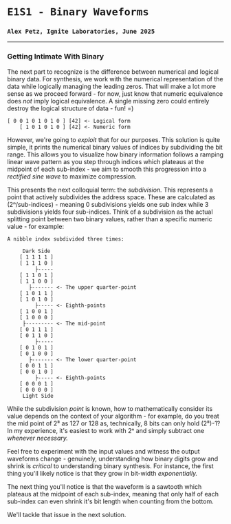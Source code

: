 # `E1S1 - Binary Waveforms`
### `Alex Petz, Ignite Laboratories, June 2025`

---

### Getting Intimate With Binary
The next part to recognize is the difference between numerical and logical binary data.  For synthesis, we work
with the numerical representation of the data while logically managing the leading zeros.  That will make a lot
more sense as we proceed forward - for now, just know that numeric equivalence does _not_ imply logical equivalence.
A single missing zero could entirely destroy the logical structure of data - fun! =)

    [ 0 0 1 0 1 0 1 0 ] [42] <- Logical form
        [ 1 0 1 0 1 0 ] [42] <- Numeric form

However, we're going to _exploit_ that for our purposes.  This solution is quite simple, it prints the numerical binary
values of indices by subdividing the bit range.  This allows you to visualize how binary information follows a ramping
linear wave pattern as you step through indices which plateaus at the midpoint of each sub-index - we aim to smooth this 
progression into a _rectified sine wave_ to maximize compression.

This presents the next colloquial term: the _subdivision._  This represents a point that actively subdivides the address
space.  These are calculated as (2ⁿ/sub-indices) - meaning 0 subdivisions yields one sub index while 3 subdivisions yields
four sub-indices.  Think of a subdivision as the actual splitting point between two binary values, rather than a specific
numeric value - for example:

    A nibble index subdivided three times:

         Dark Side
        [ 1 1 1 1 ] 
        [ 1 1 1 0 ]
             ├-----
        [ 1 1 0 1 ]
        [ 1 1 0 0 ]
           ├------- <- The upper quarter-point
        [ 1 0 1 1 ]
        [ 1 0 1 0 ]
             ├----- <- Eighth-points
        [ 1 0 0 1 ]
        [ 1 0 0 0 ]
         ├--------- <- The mid-point
        [ 0 1 1 1 ]
        [ 0 1 1 0 ]
             ├-----
        [ 0 1 0 1 ]
        [ 0 1 0 0 ]
           ├------- <- The lower quarter-point
        [ 0 0 1 1 ]
        [ 0 0 1 0 ]
             ├----- <- Eighth-points
        [ 0 0 0 1 ]
        [ 0 0 0 0 ]
         Light Side

While the subdivision _point_ is known, how to mathematically consider its value depends on the context of your 
algorithm - for example, do you treat the mid point of 2⁸ as 127 or 128 as, technically, 8 bits can only hold (2⁸)-1?
In my experience, it's easiest to work with 2ⁿ and simply subtract one _whenever necessary._

Feel free to experiment with the input values and witness the output waveforms change - genuinely, understanding
how binary digits grow and shrink is _critical_ to understanding binary synthesis.  For instance, the first thing
you'll likely notice is that they grow in bit-width _exponentially._

The next thing you'll notice is that the waveform is a sawtooth which plateaus at the midpoint of each sub-index,
meaning that only half of each sub-index can even shrink it's bit length when counting from the bottom.

We'll tackle that issue in the next solution.

